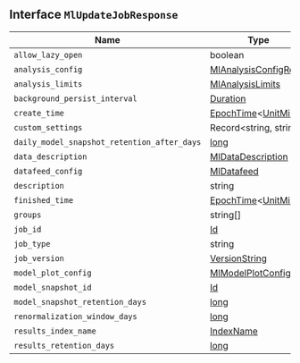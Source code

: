 ## Interface `MlUpdateJobResponse`

| Name | Type | Description |
| - | - | - |
| `allow_lazy_open` | boolean | &nbsp; |
| `analysis_config` | [MlAnalysisConfigRead](./MlAnalysisConfigRead.md) | &nbsp; |
| `analysis_limits` | [MlAnalysisLimits](./MlAnalysisLimits.md) | &nbsp; |
| `background_persist_interval` | [Duration](./Duration.md) | &nbsp; |
| `create_time` | [EpochTime](./EpochTime.md)<[UnitMillis](./UnitMillis.md)> | &nbsp; |
| `custom_settings` | Record<string, string> | &nbsp; |
| `daily_model_snapshot_retention_after_days` | [long](./long.md) | &nbsp; |
| `data_description` | [MlDataDescription](./MlDataDescription.md) | &nbsp; |
| `datafeed_config` | [MlDatafeed](./MlDatafeed.md) | &nbsp; |
| `description` | string | &nbsp; |
| `finished_time` | [EpochTime](./EpochTime.md)<[UnitMillis](./UnitMillis.md)> | &nbsp; |
| `groups` | string[] | &nbsp; |
| `job_id` | [Id](./Id.md) | &nbsp; |
| `job_type` | string | &nbsp; |
| `job_version` | [VersionString](./VersionString.md) | &nbsp; |
| `model_plot_config` | [MlModelPlotConfig](./MlModelPlotConfig.md) | &nbsp; |
| `model_snapshot_id` | [Id](./Id.md) | &nbsp; |
| `model_snapshot_retention_days` | [long](./long.md) | &nbsp; |
| `renormalization_window_days` | [long](./long.md) | &nbsp; |
| `results_index_name` | [IndexName](./IndexName.md) | &nbsp; |
| `results_retention_days` | [long](./long.md) | &nbsp; |
